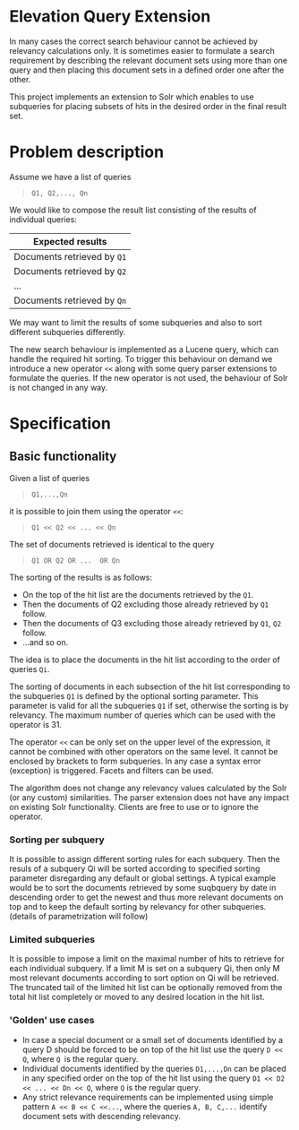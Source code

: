 # Elevation Query Extension

In many cases the correct search behaviour cannot be achieved by relevancy calculations only. It is sometimes easier to formulate a search requirement by describing the relevant document sets using more than one query and then placing this document sets  in a defined order one after the other.

This project implements an extension to Solr which enables to use subqueries for placing subsets of hits in the desired order in the final result set.

# Problem description

Assume we have a list of queries

> `Q1, Q2,..., Qn`

We would like to compose the result list consisting of the results of individual queries:


|Expected results|
|-|
|Documents retrieved by `Q1`|
|Documents retrieved by `Q2`|
|...|
|Documents retrieved by `Qn`|

We may want to limit the results of some subqueries and also to sort different subqueries differently.

The new search behaviour is implemented as a Lucene query, which can handle the required hit sorting. To trigger this behaviour on demand we introduce a new operator `<<` along with some query parser extensions to formulate the queries. If the new operator is not used, the behaviour of Solr is not changed in any way.

# Specification
## Basic functionality

Given a list of queries

> `Q1,...,Qn`

it is possible to join them using the operator `<<`:

> `Q1 << Q2 << ... << Qn`

The set of documents retrieved is identical to the query

> `Q1 OR Q2 OR ...  OR Qn`

The sorting of the results is as follows:

- On the top of the hit list are the documents retrieved by the `Q1`.
- Then the documents of Q2 excluding those already retrieved by `Q1` follow.
- Then the documents of Q3 excluding those already retrieved by `Q1`, `Q2` follow.
- ...and so on.

The idea is to place the documents in the hit list according to the order of queries `Qi`.

The sorting of documents in each subsection of the hit list corresponding to the subqueries `Q1` is defined by the optional sorting parameter. This parameter is valid for all the subqueries `Q1` if set, otherwise the sorting is by relevancy.
The maximum number of queries which can be used with the operator is 31.

The operator `<<` can be only set on the upper level of the expression, it cannot be combined with other operators on the same level. It cannot be enclosed by brackets to form subqueries. In any case a syntax error (exception) is triggered.
Facets and filters can be used.

The algorithm does not change any relevancy values calculated by the Solr (or any custom) similarities.
The parser extension does not have any impact on existing Solr functionality. Clients are free to use or to ignore the operator.

### Sorting per subquery
It is possible to assign different sorting rules for each subquery. Then the resuls of a subquery Qi will be sorted according to specified sorting parameter disregarding any default or global settings. A typical example would be to sort the documents retrieved by some suqbquery by date in descending order to get the newest and thus more relevant documents on top and to keep the default sorting by relevancy for other subqueries. (details of parametrization will follow)

### Limited subqueries
It is possible to impose a limit on the maximal number of hits to retrieve for each individual subquery. If a limit M is set on a subquery Qi, then only M most relevant documents according to sort option on Qi will be retrieved. The truncated tail of the limited hit list can be optionally removed from the total hit list completely or moved to any desired location in the hit list.

### 'Golden' use cases
- In case a special document or a small set of documents identified by a query D should be forced to be on top of the hit list use the query  `D << Q`, where `Q `is the regular query.
- Individual documents identified by the queries `D1,...,Dn` can be placed in any specified order on the top of the hit list using the query `D1 << D2 << ... << Dn << Q`, where `Q` is the regular query.
- Any strict relevance requirements can be implemented using simple pattern `A << B << C <<...`, where the queries `A, B, C,...` identify document sets with descending relevancy.


